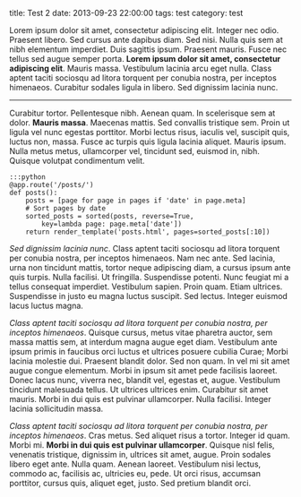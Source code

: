 ﻿title: Test 2
date: 2013-09-23 22:00:00
tags: test
category: test

<p>Lorem ipsum dolor sit amet, consectetur adipiscing elit. Integer nec odio. Praesent libero. Sed cursus ante dapibus diam. Sed nisi. Nulla quis sem at nibh elementum imperdiet. Duis sagittis ipsum. Praesent mauris. Fusce nec tellus sed augue semper porta. <b>Lorem ipsum dolor sit amet, consectetur adipiscing elit</b>. Mauris massa. Vestibulum lacinia arcu eget nulla. Class aptent taciti sociosqu ad litora torquent per conubia nostra, per inceptos himenaeos. Curabitur sodales ligula in libero. Sed dignissim lacinia nunc. </p>

***

<p>Curabitur tortor. Pellentesque nibh. Aenean quam. In scelerisque sem at dolor. <b>Mauris massa</b>. Maecenas mattis. Sed convallis tristique sem. Proin ut ligula vel nunc egestas porttitor. Morbi lectus risus, iaculis vel, suscipit quis, luctus non, massa. Fusce ac turpis quis ligula lacinia aliquet. Mauris ipsum. Nulla metus metus, ullamcorper vel, tincidunt sed, euismod in, nibh. Quisque volutpat condimentum velit. </p>

    :::python
    @app.route('/posts/')
    def posts():
        posts = [page for page in pages if 'date' in page.meta]
        # Sort pages by date
        sorted_posts = sorted(posts, reverse=True,
            key=lambda page: page.meta['date'])
        return render_template('posts.html', pages=sorted_posts[:10])

<p><i>Sed dignissim lacinia nunc</i>. Class aptent taciti sociosqu ad litora torquent per conubia nostra, per inceptos himenaeos. Nam nec ante. Sed lacinia, urna non tincidunt mattis, tortor neque adipiscing diam, a cursus ipsum ante quis turpis. Nulla facilisi. Ut fringilla. Suspendisse potenti. Nunc feugiat mi a tellus consequat imperdiet. Vestibulum sapien. Proin quam. Etiam ultrices. Suspendisse in justo eu magna luctus suscipit. Sed lectus. Integer euismod lacus luctus magna. </p>

<p><i>Class aptent taciti sociosqu ad litora torquent per conubia nostra, per inceptos himenaeos</i>. Quisque cursus, metus vitae pharetra auctor, sem massa mattis sem, at interdum magna augue eget diam. Vestibulum ante ipsum primis in faucibus orci luctus et ultrices posuere cubilia Curae; Morbi lacinia molestie dui. Praesent blandit dolor. Sed non quam. In vel mi sit amet augue congue elementum. Morbi in ipsum sit amet pede facilisis laoreet. Donec lacus nunc, viverra nec, blandit vel, egestas et, augue. Vestibulum tincidunt malesuada tellus. Ut ultrices ultrices enim. Curabitur sit amet mauris. Morbi in dui quis est pulvinar ullamcorper. Nulla facilisi. Integer lacinia sollicitudin massa. </p>

<p><i>Class aptent taciti sociosqu ad litora torquent per conubia nostra, per inceptos himenaeos</i>. Cras metus. Sed aliquet risus a tortor. Integer id quam. Morbi mi. <b>Morbi in dui quis est pulvinar ullamcorper</b>. Quisque nisl felis, venenatis tristique, dignissim in, ultrices sit amet, augue. Proin sodales libero eget ante. Nulla quam. Aenean laoreet. Vestibulum nisi lectus, commodo ac, facilisis ac, ultricies eu, pede. Ut orci risus, accumsan porttitor, cursus quis, aliquet eget, justo. Sed pretium blandit orci. </p>

